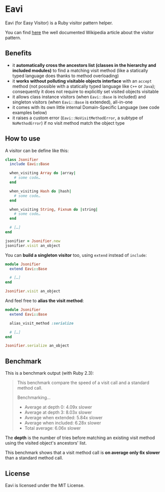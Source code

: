 # Eavi

Eavi (for Easy Visitor) is a Ruby visitor pattern helper.

You can find [here](https://en.wikipedia.org/wiki/Visitor_pattern) the well documented Wikipedia article about the visitor pattern.

## Benefits

- it **automatically cross the ancestors list (classes in the hierarchy and included modules)** to find a matching visit method (like a statically typed language does thanks to method overloading)
- it **works without polluting visitable objects interface** with an `accept` method (not possible with a statically typed language like `C++` or `Java`); consequently it does not require to explicitly set visited objects visitable
- it allows class instance visitors (when `Eavi::Base` is included) and singleton visitors (when `Eavi::Base` is extended), all-in-one
- it comes with its own little internal Domain-Specific Language (see code examples below)
- it raises a custom error (`Eavi::NoVisitMethodError`, a subtype of `NoMethodError`) if no visit method match the object type

## How to use

A visitor can be define like this:

```ruby
class Jsonifier
  include Eavi::Base

  when_visiting Array do |array|
    # some code…
  end

  when_visiting Hash do |hash|
    # some code…
  end

  when_visiting String, Fixnum do |string|
    # some code…
  end

  # […]
end

jsonifier = Jsonifier.new
jsonifier.visit an_object
```

You can **build a singleton visitor** too, using `extend` instead of `include`:

```ruby
module Jsonifier
  extend Eavi::Base

  # […]
end

Jsonifier.visit an_object
```

And feel free to **alias the visit method**:

```ruby
module Jsonifier
  extend Eavi::Base

  alias_visit_method :serialize

  # […]
end

Jsonifier.serialize an_object
```

## Benchmark

This is a benchmark output (with Ruby 2.3):

> This benchmark compare the speed of a visit call and a standard method call.
>
> Benchmarking…
>
> - Average at depth 0:    4.09x slower
> - Average at depth 3:    8.03x slower
> - Average when extended: 5.84x slower
> - Average when included: 6.28x slower
> - Total average:         6.06x slower

The **depth** is the number of tries before matching an existing visit method using the visited object's ancestors' list.

This benchmark shows that a visit method call is **on average only 6x slower** than a standard method call.

## License

Eavi is licensed under the MIT License.

